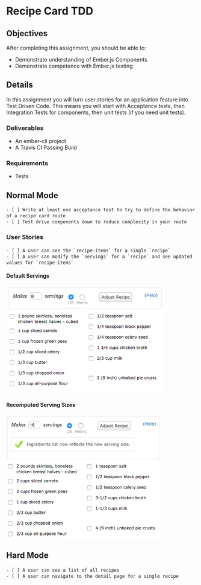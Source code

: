 # Recipe Card TDD

## Objectives

After completing this assignment, you should be able to:

* Demonstrate understanding of Ember.js Components
* Demonstrate competence with Ember.js testing

## Details

In this assignment you will turn user stories for an application feature into Test Driven Code.
This means you will start with Acceptance tests, then Integration Tests for components, then unit tests (if you need unit tests).

### Deliverables

* An ember-cli project
* A Travis CI Passing Build

### Requirements

* Tests

## Normal Mode

```
- [ ] Write at least one acceptance test to try to define the behavior of a recipe card route
- [ ] Test drive components down to reduce complexity in your route
```

### User Stories

```
- [ ] A user can see the `recipe-items` for a single `recipe`
- [ ] A user can modify the `servings` for a `recipe` and see updated values for `recipe-items`
```

#### Default Servings

![](default.png)

#### Recomputed Serving Sizes

![](adjusted.png)


## Hard Mode

```
- [ ] A user can see a list of all recipes
- [ ] A user can navigate to the detail page for a single recipe
```
